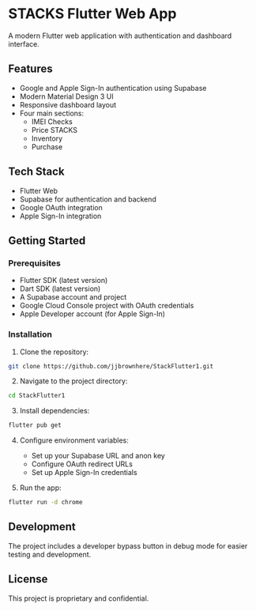 # STACKS Flutter Web App

A modern Flutter web application with authentication and dashboard interface.

## Features

- Google and Apple Sign-In authentication using Supabase
- Modern Material Design 3 UI
- Responsive dashboard layout
- Four main sections:
  - IMEI Checks
  - Price STACKS
  - Inventory
  - Purchase

## Tech Stack

- Flutter Web
- Supabase for authentication and backend
- Google OAuth integration
- Apple Sign-In integration

## Getting Started

### Prerequisites

- Flutter SDK (latest version)
- Dart SDK (latest version)
- A Supabase account and project
- Google Cloud Console project with OAuth credentials
- Apple Developer account (for Apple Sign-In)

### Installation

1. Clone the repository:
```bash
git clone https://github.com/jjbrownhere/StackFlutter1.git
```

2. Navigate to the project directory:
```bash
cd StackFlutter1
```

3. Install dependencies:
```bash
flutter pub get
```

4. Configure environment variables:
   - Set up your Supabase URL and anon key
   - Configure OAuth redirect URLs
   - Set up Apple Sign-In credentials

5. Run the app:
```bash
flutter run -d chrome
```

## Development

The project includes a developer bypass button in debug mode for easier testing and development.

## License

This project is proprietary and confidential.

